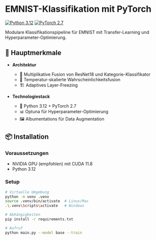 # EMNIST-Klassifikation mit PyTorch

[![Python 3.12](https://img.shields.io/badge/python-3.12-blue.svg)](https://www.python.org/downloads/)
[![PyTorch 2.7](https://img.shields.io/badge/PyTorch-2.7-red.svg)](https://pytorch.org/)

Modulare Klassifikationspipeline für EMNIST mit Transfer-Learning und Hyperparameter-Optimierung.

## 🚀 Hauptmerkmale

- **Architektur**
  - 🧩 Multiplikative Fusion von ResNet18 und Kategorie-Klassifikator
  - 🔀 Temperatur-skalierte Wahrscheinlichkeitsfusion 
  - 🏗️ Adaptives Layer-Freezing 


- **Technologiestack**
  - 🐍 Python 3.12 + PyTorch 2.7
  - 📊 Optuna für Hyperparameter-Optimierung
  - 🖼️ Albumentations für Data Augmentation

## 📦 Installation

### Voraussetzungen
- NVIDIA GPU (empfohlen) mit CUDA 11.8
- Python 3.12

### Setup
```bash
# Virtuelle Umgebung
python -m venv .venv
source .venv/bin/activate  # Linux/Mac
.\.venv\Scripts\activate   # Windows

# Abhängigkeiten
pip install -r requirements.txt

# Aufruf
python main.py --model base --train 
